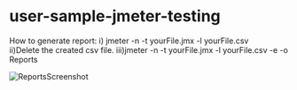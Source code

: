# user-sample-jmeter-testing

How to generate report: 
    i) jmeter -n -t yourFile.jmx -l yourFile.csv    
    ii)Delete the created csv file. 
    iii)jmeter -n -t yourFile.jmx -l yourFile.csv -e -o Reports 

![ReportsScreenshot](https://user-images.githubusercontent.com/40742419/160438820-e85ea7b1-36a2-4163-aaa6-2aafc550bf95.JPG)

